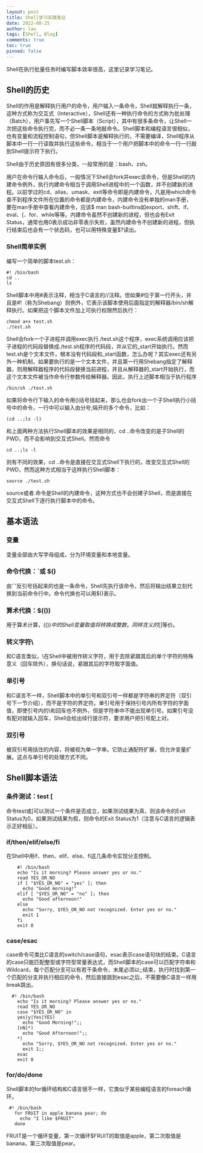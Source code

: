 ```yaml
---
layout: post
title: Shell学习实践笔记
date: 2022-08-25
author: lau
tags: [Shell, Blog]
comments: true
toc: true
pinned: false
---
```

Shell在执行批量任务时编写脚本效率很高，这里记录学习笔记。

<!-- more -->

## Shell的历史
Shell的作用是解释执行用户的命令，用户输入一条命令，Shell就解释执行一条，这种方式称为交互式（Interactive），Shell还有一种执行命令的方式称为批处理（Batch），用户事先写一个Shell脚本（Script），其中有很多条命令，让Shell一次把这些命令执行完，而不必一条一条地敲命令。Shell脚本和编程语言很相似，也有变量和流程控制语句，但Shell脚本是解释执行的，不需要编译，Shell程序从脚本中一行一行读取并执行这些命令，相当于一个用户把脚本中的命令一行一行敲到Shell提示符下执行。

Shell由于历史原因有很多分类，一般常用的是：bash、zsh。

用户在命令行输入命令后，一般情况下Shell会fork并exec该命令，但是Shell的内建命令例外，执行内建命令相当于调用Shell进程中的一个函数，并不创建新的进程。以前学过的cd、alias、umask、exit等命令即是内建命令，凡是用which命令查不到程序文件所在位置的命令都是内建命令，内建命令没有单独的man手册，要在man手册中查看内建命令，应该$ man bash-builtins如export、shift、if、eval、[、for、while等等。内建命令虽然不创建新的进程，但也会有Exit Status，通常也用0表示成功非零表示失败，虽然内建命令不创建新的进程，但执行结束后也会有一个状态码，也可以用特殊变量$?读出。

### Shell简单实例

编写一个简单的脚本test.sh：
```shell
#! /bin/bash
cd ..
ls
```
Shell脚本中用#表示注释，相当于C语言的//注释。但如果#位于第一行开头，并且是#!（称为Shebang）则例外，它表示该脚本使用后面指定的解释器/bin/sh解释执行。如果把这个脚本文件加上可执行权限然后执行：
```shell
chmod a+x test.sh
./test.sh
```

Shell会fork一个子进程并调用exec执行./test.sh这个程序，exec系统调用应该把子进程的代码段替换成./test.sh程序的代码段，并从它的_start开始执行。然而test.sh是个文本文件，根本没有代码段和_start函数，怎么办呢？其实exec还有另外一种机制，如果要执行的是一个文本文件，并且第一行用Shebang指定了解释器，则用解释器程序的代码段替换当前进程，并且从解释器的_start开始执行，而这个文本文件被当作命令行参数传给解释器。因此，执行上述脚本相当于执行程序
```shell
/bin/sh ./test.sh
```

如果将命令行下输入的命令用()括号括起来，那么也会fork出一个子Shell执行小括号中的命令，一行中可以输入由分号;隔开的多个命令，比如：
```shell
(cd ..;ls -l)
```

和上面两种方法执行Shell脚本的效果是相同的，cd ..命令改变的是子Shell的PWD，而不会影响到交互式Shell。然而命令
```shell
cd ..;ls -l
```

则有不同的效果，cd ..命令是直接在交互式Shell下执行的，改变交互式Shell的PWD，然而这种方式相当于这样执行Shell脚本：
```shell
source ./test.sh
```
source或者.命令是Shell的内建命令，这种方式也不会创建子Shell，而是直接在交互式Shell下逐行执行脚本中的命令。

## 基本语法
### 变量
变量全部由大写字母组成，分为环境变量和本地变量。

### 命令代换：`或 $()
由'`'反引号括起来的也是一条命令，Shell先执行该命令，然后将输出结果立刻代换到当前命令行中。命令代换也可以用$()表示。

### 算术代换：$(())
用于算术计算，$(())中的Shell变量取值将转换成整数，同样含义的$[]等价。

### 转义字符\
和C语言类似，\在Shell中被用作转义字符，用于去除紧跟其后的单个字符的特殊意义（回车除外），换句话说，紧跟其后的字符取字面值。

### 单引号
和C语言不一样，Shell脚本中的单引号和双引号一样都是字符串的界定符（双引号下一节介绍），而不是字符的界定符。单引号用于保持引号内所有字符的字面值，即使引号内的\和回车也不例外，但是字符串中不能出现单引号。如果引号没有配对就输入回车，Shell会给出续行提示符，要求用户把引号配上对。
 
### 双引号
被双引号用括住的内容，将被视为单一字串。它防止通配符扩展，但允许变量扩展。这点与单引号的处理方式不同。

## Shell脚本语法
### 条件测试：test \[
命令test或\[可以测试一个条件是否成立，如果测试结果为真，则该命令的Exit Status为0，如果测试结果为假，则命令的Exit Status为1（注意与C语言的逻辑表示正好相反）。
### if/then/elif/else/fi
在Shell中用if、then、elif、else、fi这几条命令实现分支控制。
```shell
    #! /bin/bash
    echo "Is it morning? Please answer yes or no."
    read YES_OR_NO
    if [ "$YES_OR_NO" = "yes" ]; then
      echo "Good morning!"
    elif [ "$YES_OR_NO" = "no" ]; then
      echo "Good afternoon!"
    else
      echo "Sorry, $YES_OR_NO not recognized. Enter yes or no."
      exit 1
    fi
    exit 0
```
### case/esac
case命令可类比C语言的switch/case语句，esac表示case语句块的结束。C语言的case只能匹配整型或字符型常量表达式，而Shell脚本的case可以匹配字符串和Wildcard，每个匹配分支可以有若干条命令，末尾必须以;;结束，执行时找到第一个匹配的分支并执行相应的命令，然后直接跳到esac之后，不需要像C语言一样用break跳出。

```shell
  #! /bin/bash
    echo "Is it morning? Please answer yes or no."
    read YES_OR_NO
    case "$YES_OR_NO" in
    yes|y|Yes|YES)
      echo "Good Morning!";;
    [nN]*)
      echo "Good Afternoon!";;
    *)
      echo "Sorry, $YES_OR_NO not recognized. Enter yes or no."
      exit 1;;
    esac
    exit 0
```
### for/do/done
 Shell脚本的for循环结构和C语言很不一样，它类似于某些编程语言的foreach循环。
 ```shell
  #! /bin/bash
    for FRUIT in apple banana pear; do
      echo "I like $FRUIT"
    done
```
 FRUIT是一个循环变量，第一次循环$FRUIT的取值是apple，第二次取值是banana，第三次取值是pear。
 
 
